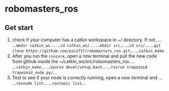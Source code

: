# robomasters_ros

## Get start
1. check if your computer has a catkin workspace in ~/ directory. If not, ...
...`mkdir catkin_ws` ...
...`cd catkin_ws/` ...
...`mkdir src`...
...`cd src/`...
...`git clone https://github.com/pico737/robomasters_ros.git`...
...`catkin_make` 
2. After you run the `roscore`, open a new terminal and pull the new code from github inside the ~/catkin_ws/src/robomasters_ros ...
...`catkin_make`...
...`source devel/setup.bash`...
...`rosrun trapezoid trapezoid_node.py/`...
3. Test to see if your node is correctly running, open a new terminal and ...
...`rosnode list`...
...`rostopic list`...
